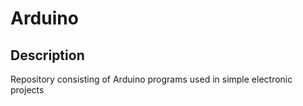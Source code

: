 # Arduino

## Description
Repository consisting of Arduino programs used in simple electronic projects
